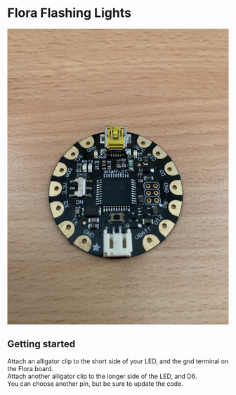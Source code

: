 # Flora Flashing Lights
![Adaruit Flora Development board](/images/AdafruitFlora.JPG)

## Getting started
Attach an alligator clip to the short side of your LED, and the gnd terminal on the Flora board. </br>
Attach another alligator clip to the longer side of the LED, and D6. </br>
You can choose another pin, but be sure to update the code. </br>
